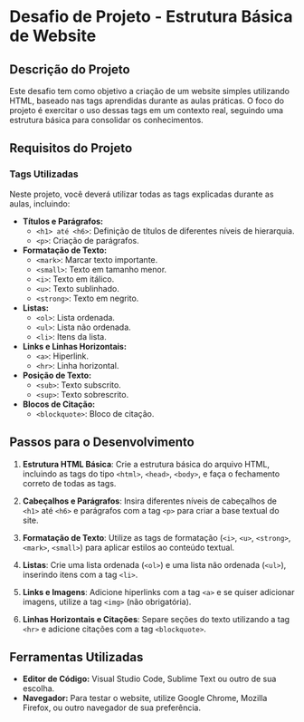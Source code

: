 # Desafio de Projeto - Estrutura Básica de Website

## Descrição do Projeto

Este desafio tem como objetivo a criação de um website simples utilizando HTML, baseado nas tags aprendidas durante as aulas práticas. O foco do projeto é exercitar o uso dessas tags em um contexto real, seguindo uma estrutura básica para consolidar os conhecimentos.

## Requisitos do Projeto

### Tags Utilizadas
Neste projeto, você deverá utilizar todas as tags explicadas durante as aulas, incluindo:
- **Títulos e Parágrafos:**
  - `<h1> até <h6>`: Definição de títulos de diferentes níveis de hierarquia.
  - `<p>`: Criação de parágrafos.
- **Formatação de Texto:**
  - `<mark>`: Marcar texto importante.
  - `<small>`: Texto em tamanho menor.
  - `<i>`: Texto em itálico.
  - `<u>`: Texto sublinhado.
  - `<strong>`: Texto em negrito.
- **Listas:**
  - `<ol>`: Lista ordenada.
  - `<ul>`: Lista não ordenada.
  - `<li>`: Itens da lista.
- **Links e Linhas Horizontais:**
  - `<a>`: Hiperlink.
  - `<hr>`: Linha horizontal.
- **Posição de Texto:**
  - `<sub>`: Texto subscrito.
  - `<sup>`: Texto sobrescrito.
- **Blocos de Citação:**
  - `<blockquote>`: Bloco de citação.

## Passos para o Desenvolvimento

1. **Estrutura HTML Básica**: Crie a estrutura básica do arquivo HTML, incluindo as tags do tipo `<html>`, `<head>`, `<body>`, e faça o fechamento correto de todas as tags.
   
2. **Cabeçalhos e Parágrafos**: Insira diferentes níveis de cabeçalhos de `<h1>` até `<h6>` e parágrafos com a tag `<p>` para criar a base textual do site.

3. **Formatação de Texto**: Utilize as tags de formatação (`<i>`, `<u>`, `<strong>`, `<mark>`, `<small>`) para aplicar estilos ao conteúdo textual.

4. **Listas**: Crie uma lista ordenada (`<ol>`) e uma lista não ordenada (`<ul>`), inserindo itens com a tag `<li>`.

5. **Links e Imagens**: Adicione hiperlinks com a tag `<a>` e se quiser adicionar imagens, utilize a tag `<img>` (não obrigatória).

6. **Linhas Horizontais e Citações**: Separe seções do texto utilizando a tag `<hr>` e adicione citações com a tag `<blockquote>`.


## Ferramentas Utilizadas

- **Editor de Código:** Visual Studio Code, Sublime Text ou outro de sua escolha.
- **Navegador:** Para testar o website, utilize Google Chrome, Mozilla Firefox, ou outro navegador de sua preferência.


